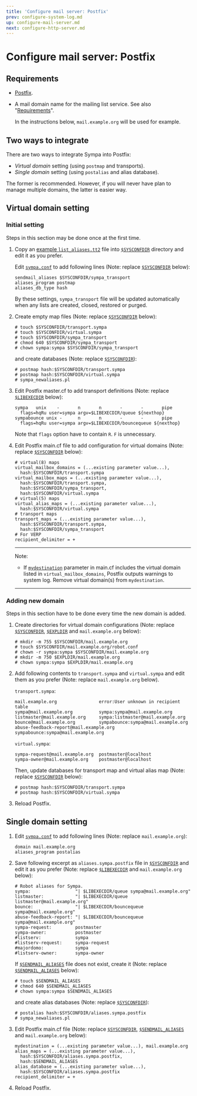 ```yaml
---
title: 'Configure mail server: Postfix'
prev: configure-system-log.md
up: configure-mail-server.md
next: configure-http-server.md
---
```


Configure mail server: Postfix
==============================

Requirements
------------

* [Postfix](http://www.postfix.org/).

* A mail domain name for the mailing list service.
  See also "[Requirements](../requirements.md#network-requirements)".

  In the instructions below, ``mail.example.org`` will be used for example.

Two ways to integrate
---------------------

There are two ways to integrate Sympa into Postfix:
* _Virtual domain_ setting (using ``postmap`` and transports).
* _Single domain_ setting (using ``postalias`` and alias database).

The former is recommended.  However, if you will never have plan to manage
multiple domains, the latter is easier way.

Virtual domain setting
----------------------

### Initial setting

Steps in this section may be done once at the first time.

1. Copy an
   [example ``list_aliases.tt2``](../examples/postfix/virtual/list_aliases.tt2)
   file into [``$SYSCONFDIR``](../layout.md#sysconfdir) directory and edit it
   as you prefer.

   Edit [``sympa.conf``](../layout.md#config) to add following lines (Note:
   replace [``$SYSCONFDIR``](../layout.md#sysconfdir) below):
   ```
   sendmail_aliases $SYSCONFDIR/sympa_transport
   aliases_program postmap
   aliases_db_type hash
   ```
   By these settings, ``sympa_transport`` file will be updated automatically
   when any lists are created, closed, restored or purged.

2. Create empty map files (Note:
   replace [``$SYSCONFDIR``](../layout.md#sysconfdir) below):
   ```
   # touch $SYSCONFDIR/transport.sympa
   # touch $SYSCONFDIR/virtual.sympa
   # touch $SYSCONFDIR/sympa_transport
   # chmod 640 $SYSCONFDIR/sympa_transport
   # chown sympa:sympa $SYSCONFDIR/sympa_transport
   ```
   and create databases (Note:
   replace [``$SYSCONFDIR``](../layout.md#sysconfdir)):
   ```
   # postmap hash:$SYSCONFDIR/transport.sympa
   # postmap hash:$SYSCONFDIR/virtual.sympa
   # sympa_newaliases.pl
   ```

3. Edit Postfix master.cf to add transport definitions (Note:
   replace [``$LIBEXECDIR``](../layout.md#libexecdir) below):
   ```
   sympa   unix    -       n       n       -       -       pipe
     flags=hqRu user=sympa argv=$LIBEXECDIR/queue ${nexthop}
   sympabounce unix -      n       n       -       -       pipe
     flags=hqRu user=sympa argv=$LIBEXECDIR/bouncequeue ${nexthop}
   ```
   Note that ``flags`` option have to contain ``R``. ``F`` is unnecessary.

4. Edit Postfix main.cf file to add configuration for virtual domains (Note:
   replace [``$SYSCONFDIR``](../layout.md#sysconfdir) below):
   ```
   # virtual(8) maps
   virtual_mailbox_domains = (...existing parameter value...),
     hash:$SYSCONFDIR/transport.sympa
   virtual_mailbox_maps = (...existing parameter value...),
     hash:$SYSCONFDIR/transport.sympa,
     hash:$SYSCONFDIR/sympa_transport,
     hash:$SYSCONFDIR/virtual.sympa
   # virtual(5) maps
   virtual_alias_maps = (...existing parameter value...),
     hash:$SYSCONFDIR/virtual.sympa
   # transport maps
   transport_maps = (...existing parameter value...),
     hash:$SYSCONFDIR/transport.sympa,
     hash:$SYSCONFDIR/sympa_transport
   # For VERP
   recipient_delimiter = +
   ```

   ----
   Note:

   * If
     [``mydestination``](http://www.postfix.org/postconf.5.html#mydestination)
     parameter in main.cf includes the virtual domain listed in
     ``virtual_mailbox_domains``, Postfix outputs warnings to system log.
     Remove virtual domain(s) from ``mydestination``.

   ----

### Adding new domain

Steps in this section have to be done every time the new domain is added.

1. Create directories for virtual domain configurations (Note:
   replace [``$SYSCONFDIR``](../layout.md#sysconfdir),
   [``$EXPLDIR``](../layout.md#expldir) and ``mail.example.org`` below):
   ```
   # mkdir -m 755 $SYSCONFDIR/mail.example.org
   # touch $SYSCONFDIR/mail.example.org/robot.conf
   # chown -r sympa:sympa $SYSCONFDIR/mail.example.org
   # mkdir -m 750 $EXPLDIR/mail.example.org
   # chown sympa:sympa $EXPLDIR/mail.example.org
   ```

2. Add following contents to ``transport.sympa`` and ``virtual.sympa``
   and edit them as you prefer (Note: replace ``mail.example.org`` below).

   ``transport.sympa``:
   ```
   mail.example.org                error:User unknown in recipient table
   sympa@mail.example.org          sympa:sympa@mail.example.org
   listmaster@mail.example.org     sympa:listmaster@mail.example.org
   bounce@mail.example.org         sympabounce:sympa@mail.example.org
   abuse-feedback-report@mail.example.org  sympabounce:sympa@mail.example.org

   ```

   ``virtual.sympa``:
   ```
   sympa-request@mail.example.org  postmaster@localhost
   sympa-owner@mail.example.org    postmaster@localhost

   ```

   Then, update databases for transport map and virtual alias map (Note:
   replace [``$SYSCONFDIR``](../layout.md#sysconfdir) below):
   ```
   # postmap hash:$SYSCONFDIR/transport.sympa
   # postmap hash:$SYSCONFDIR/virtual.sympa
   ```

3. Reload Postfix.

Single domain setting
---------------------

1. Edit [``sympa.conf``](../layout.md#config) to add following lines (Note:
   replace ``mail.example.org``):
   ```
   domain mail.example.org
   aliases_program postalias
   ```

2. Save following excerpt as ``aliases.sympa.postfix`` file in
   [``$SYSCONFDIR``](../layout.md#sysconfdir) and edit it as you prefer (Note:
   replace [``$LIBEXECDIR``](../layout.md#libexecdir) and ``mail.example.org``
   below):
   ```
   # Robot aliases for Sympa.
   sympa:                 "| $LIBEXECDIR/queue sympa@mail.example.org"
   listmaster:            "| $LIBEXECDIR/queue listmaster@mail.example.org"
   bounce:                "| $LIBEXECDIR/bouncequeue sympa@mail.example.org"
   abuse-feedback-report: "| $LIBEXECDIR/bouncequeue sympa@mail.example.org"
   sympa-request:         postmaster
   sympa-owner:           postmaster
   #listserv:             sympa
   #listserv-request:     sympa-request
   #majordomo:            sympa
   #listserv-owner:       sympa-owner
   ```

   If [``$SENDMAIL_ALIASES``](../layout.md#sendmail_aliases) file does not
   exist, create it (Note:
   replace [``$SENDMAIL_ALIASES``](../layout.md#sendmail_aliases) below):
   ```
   # touch $SENDMAIL_ALIASES
   # chmod 640 $SENDMAIL_ALIASES
   # chown sympa:sympa $SENDMAIL_ALIASES
   ```
   and create alias databases (Note:
   replace [``$SYSCONFDIR``](../layout.md#sysconfdir)):
   ```
   # postalias hash:$SYSCONFDIR/aliases.sympa.postfix
   # sympa_newaliases.pl
   ```

3. Edit Postfix main.cf file (Note:
   replace [``$SYSCONFDIR``](../layout.md#sysconfdir),
   [``$SENDMAIL_ALIASES``](../layout.md#sendmail_aliases) and
   ``mail.example.org`` below):
   ```
   mydestination = (...existing parameter value...), mail.example.org
   alias_maps = (...existing parameter value...),
     hash:$SYSCONFDIR/aliases.sympa.postfix,
     hash:$SENDMAIL_ALIASES
   alias_database = (...existing parameter value...),
     hash:$SYSCONFDIR/aliases.sympa.postfix
   recipient_delimiter = +
   ```

4. Reload Postfix.

